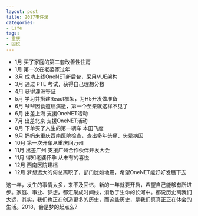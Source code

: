 ```yaml
---
layout: post
title: 2017事件录
categories:
- Life
tags:
- 重庆
- 回忆
---
```


- 1月 买了家庭的第二套改善性住房
- 1月 第一次在老婆家过年
- 3月 成功上线OneNET新后台，采用VUE架构
- 3月 通过 PTE 考试，获得自己理想分数
- 4月 获得澳洲签证
- 5月 学习并搭建React框架，为H5开发做准备
- 6月 爷爷因食道癌病逝，第一个至亲就这样不见了
- 6月 出差上海 支援OneNET活动
- 7月 出差北京 支援OneNET活动
- 8月 下单买了人生的第一辆车 本田飞度
- 9月 妈妈来重庆西南医院检查，查出多年头痛、头晕病因
- 10月 第一次开车从重庆回万州
- 11月 出差广州 支援广州合作伙伴开发大会
- 11月 得知老婆怀孕 从未有的喜悦
- 12月 西南医院建档 
- 12月 梦想远大的何总离职了，部门犹如地震，希望OneNET能好好发展下去

这一年，发生的事情太多，来不及回忆，新的一年就要开启，希望自己能够有所进步。家庭、事业、梦想，都汇聚成时间线，消散于生命的长河中。都说历史离我们太远，其实，我们也正在创造更多的历史，而这些历史，是我们真真正正在体会的生活。2018，会是梦的起点么?
